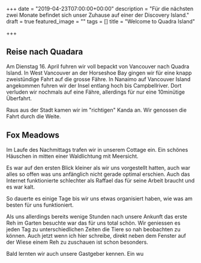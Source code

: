 +++
date = "2019-04-23T07:00:00+00:00"
description = "Für die nächsten zwei Monate befindet sich unser Zuhause auf einer der Discovery Island."
draft = true
featured_image = ""
tags = []
title = "Welcome to Quadra Island"

+++
## Reise nach Quadara

Am Dienstag 16. April fuhren wir voll bepackt von Vancouver nach Quadra Island. In West Vancouver an der Horseshoe Bay gingen wir für eine knapp zweistündige Fahrt auf die grosse Fähre. In Nanaimo auf Vancouver Island angekommen fuhren wir der Insel entlang hoch bis Campbellriver. Dort verluden wir nochmals auf eine Fähre, allerdings für nur eine 10minütige Überfahrt.

Raus aus der Stadt kamen wir im "richtigen" Kanda an. Wir genossen die Fahrt durch die Weite.

## Fox Meadows

Im Laufe des Nachmittags trafen wir in unserem Cottage ein. Ein schönes Häuschen in mitten einer Waldlichtung mit Meersicht.

Es war auf den ersten Blick kleiner als wir uns vorgestellt hatten, auch war alles so offen was uns anfänglich nicht gerade optimal erschien. Auch das Internet funktionierte schlechter als Raffael das für seine Arbeit braucht und es war kalt.

So dauerte es einige Tage bis wir uns etwas organisiert haben, wie was am besten für uns funktioniert.

Als uns allerdings bereits wenige Stunden nach unsere Ankunft das erste Reh im Garten besuchte war das für uns total schön. Wir geniessen es jeden Tag zu unterschiedlichen Zeiten die Tiere so nah beobachten zu können. Auch jetzt wenn ich hier schreibe, direkt neben dem Fenster auf der Wiese einem Reh zu zuschauen ist schon besonders.

Bald lernten wir auch unsere Gastgeber kennen. Ein wu